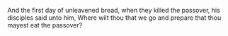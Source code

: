 And the first day of unleavened bread, when they killed the passover, his disciples said unto him, Where wilt thou that we go and prepare that thou mayest eat the passover?

